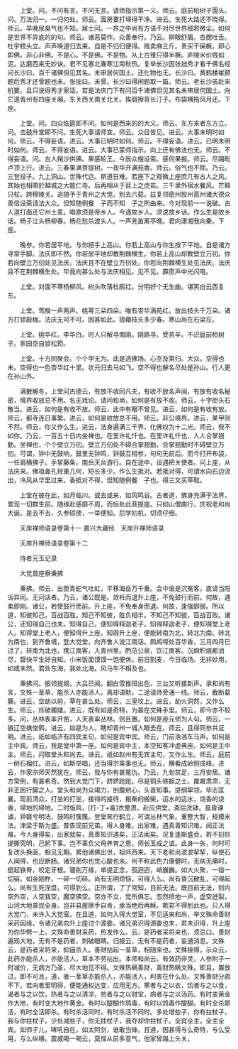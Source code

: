 <!-- { "loadSidebar": true } -->
　　上堂。问。不问有言。不问无言。请师指示第一义。师云。庭前柏树子圊头。问。万法归一。一归何处。师云。圊房要打埽得干净。进云。生死大路还不晓得。师云。早晚尿臭气也不知。居士问。一界之中尚有方语不对尽世界细若微尘。如何是世界不异底的的句。师云。诸恶莫作。众善奉行。乃云。柳眼舒眉。杏腮吐舌。杜宇枝头立。声声唤道归去来。自是不归归便得。贱卖麻三斤。贵买干屎橛。即心即佛。非心非佛。不是心。不是佛。不是物。从上古锥只得半橛。庐陵米价贱如泥。达磨西来无妙诀。君不见塞北春寒江南秋热。复举长沙因张拙秀才看千佛名经问长沙曰。百千诸佛但见其名。未审居何国土。还化物也无。长沙曰。黄鹤楼崔颢题后秀才还曾题也未。张拙曰。未曾。长沙曰得闲题取一篇。师云。老长沙虽赴来机要。且只说得秀才家话。若是法庆门下有问百千诸佛但见其名未审居何国土。向它道青州有四座关厢。东关西关南关北关。挨肩擦背长汀子。布袋横拖风月还。下座。

　　上堂。问。四众临筵即不问。如何是西来的的大义。师云。东方来者东方立。问。击鼓升堂即不问。生死大事请师宣。师云。众目皆见。进云。大事未明时如何。师云。不得妄语。进云。大事已明时如何。师云。不得妄语。进云。已明未明时如何。师云。不得妄语。进云。大事已蒙师指示。向上还有佛法也无。师云。不得妄语。问。古人掬沙供佛。果感轮王。今辰众檀设斋。感何果报。师云。尽蹋毗卢顶上行。进云。三春果满菩提树。一夜华开满苑香。师云。俗气也不除。乃云。三登投子。九上洞山。世殊代远。斯道日难。若座下之观微上座庶几有古人之风。其始也相晤於越城之大能仁寺。后再相从于苕上之虎岩。三千里外宿水餐风。芒鞋只杖。跨穆陵关。追随予于青州之大觉。别去六载。兹复领密州胶州莒州诸大德众善信设斋请法大众。但知随例餐　子而不知　子之所由来。今对现前一一说破。古人道打面还它州土麦。唱歌须是帝乡人。今遇故乡人。须说故乡话。作么生是故乡话。杨子江头杨柳春。杨花愁杀渡头人。一声羌笛离亭晚。君向潇湘我向秦。下座。

　　晚参。你若居平地。与你把手上高山。你若上高山与你生按下平地。自是诸方寻常手脚。法庆即不然。你若居平地却教荆棘横生。你若上高山却教壁立万仞。你若向壁立万仞处见法庆。法庆且不在壁立万仞处。你若向荆棘横生处见法庆。法庆且不在荆棘横生处。毕竟向甚么处与法庆相见。见不见。霹雳声中光闪电。

　　上堂。对面不寒杨柳风。树头吹落杜鹃红。分明好个无生曲。堪笑白云西复东。

　　上堂。莺梭一声两声。桃萼三朵四朵。唯有杏华满苑红。放出枝头千万朵。诸方打锁敲枷。法庆无可不可。因甚如此。狼藉枝头多少春。寒山尚在石梁左。

　　上堂。桃华红。李华白。时人只解寻南陌。陌路寻。受苦辛。不识庭前柏树子。家园空自锁松筠。

　　上堂。十方同聚会。个个学无为。此是选佛场。心空及第归。大众。空得也未。空得也一色杏华红十里。状元归去马如飞。空不得也解名尽处是孙山。行人更在孙山外。

　　满散解冬，上堂问古德云，有放不收同凡夫，有收不放名声闻，有放有收名秘密，境界收放总不用。名无戏论。请问和尚，如何是有放不收。师云，十字街头石散当。进云，如何是有收不放。师云，此中有眼不曾见。进云，如何是有收有放。师云，都寺连日事繁。进云，如何是收放总不用。师云，非公境界。进云，某甲则不然。师云，你又作么生。进云，法身遍满三千界，化佛权为十二光。师云，我不如你。乃云，一百五十日内坐禅也。在里许礼忏也。在里许礼忏也，人人合掌翘勤。坐禅也，个个壁立万仞。壁立万仞处不碍合掌翘勤，合掌翘勤时不碍壁立万仞。可谓，钟中无鼓响，鼓里无钟鸣，钟鼓互相参，句句无前后。而今打开布袋，一任肩横拂子。手挈藤条，南岳天台游行。自在途中，设遇把关使者。问上座，从法庆来。佛祖鼻孔轻重几何，短长多少。作么生抵对。若抵对得，可谓水向石边流出，冷风从华里过来，香抵对不得，但知随例餐　子也。得三文买草鞋。

　　上堂在彼在此，如月临川。或去或来，如风鸣谷。古者道，佛身充满于法界，普现一切群生前。随缘赴感靡不周，而恒处此菩提座。只如山僧南行，庆祝老和尚大诞。是去不去，久参硕德，一举便知。后学初机，切须仔细。

　　天岸禅师语录卷第十一
嘉兴大藏经　天岸升禅师语录


　　天岸升禅师语录卷第十二

　　侍者元玉记录

　　大觉首座寮秉拂

　　秉拂。师云，出匣青蛇气吐虹，平移海岳万千重。会中谁是沉冤客，直请当阳诉异同。无问话者。乃云，诸公既是。敛衽而退升上座，不免鼓行而前。何故，遇柔即刚。诸公，若使鼓行而前。升上座，不免奉身而退。何故，逢强即弱。所以道，知彼知己，百战百胜。知己不知彼，胜负相半。不知己不知彼，百战百败。诸公，还知得自己也未。知得自己，便知得释迦老子。知得释迦老子，便知得堂上老人。知得堂上老人，便知得升上座。知得升上座，便能转南为北，转北为南。转北为南也，到齐鲁境，登大觉堂，向齐鲁人说江南话。鹧鸪啼处百华香，三月四月已过了。转南为北也，携江南客，入青州里。酌范公泉，饮江南客。沉痾积痞都消尽，罄快平生好自知。小米饭面馍馍一饱便休。前日割麦，今日临场。无非妙用，如或未然。君处东海，我处北海。风马牛不相及也。

　　秉拂问。振领提纲，大吕已闻。翻白雪推班出色，三台又听接新声。承和尚有言，文殊一茎草，能杀人亦能活人。离却语默，二途请师旁通一线。师云，截断葛藤。进云，空劫以前，草在甚么处。师云，三皇坟上。进云，劫火洞然，又作么生。师云，烁破髑髅。进云，既有如是奇特，为甚在文殊手里。师云，即今亦不较多。问，丛林表率开凿，人天表率丛林。则且置。如何是座元师为人句。师云，一镞辽空擒俊鹘。进云，如是为人，瞎却青州一城人眼去在。师云，且得同参共证明。进云，祇如临济有四宾主句，如何是宾中宾。师云，门前浩浩车马声。如何是主中宾。师云，我是堂中第一座。如何是宾中主，本空知客冲虚典座。如何是主中主。师云，问取堂头和尚去。进云，祇如赵州有无宾主句，又作么生。师云，庭前一树石榴红。进云，如斯举唱，还当得宗乘事也无。师云，横看成岭侧成峰。进云，作家宗师天然犹在。师云，我与你有甚冤仇。乃云，九旬禁足，三月安居。诸方常例，有甚希奇。然到大觉门下，跻跻跄跄，尽是铜头铁额之士。雍雍肃肃，无非正因行脚之人。堂头和尚为众竭力，剖腹剜心，头首知事。提纲挈领，毕志匡襄。现前清众，打坐的打坐，接待的接待，搬柴的搬柴，运水的运水，烧香的烧香，埽地的埽地。二时版鸣，[打-丁+畣]衣整肃。赴应供堂，斋后洗钵。晨昏课诵，钟磬兮明法，鼓鸣时簇簇。登堂鸳行鹤立，可谓丛林气象。重整大智，规模末法。津梁于斯为盛。普告现前兄弟，得人身难，出家难，遇真善知识难，闻正法难。今人身得矣，出家就矣，真善知识遇矣，正法闻矣。况复逢斯盛会，若不刻刻提撕究明，己躬下事。岂不辜负父母养育之恩，师长玉成之谊。此身一失，何时可复改头换面，相见无期。累他诸佛出世，祖师西来。天下老和尚波波挈挈，纵使石人闻得，也应断肠。诸兄弟你也觉心酸也未。何不称此色力康健时，无病无痛时，挺起铁脊，咬定牙根。寝削万缘，单提正念，孤迥迥，峭巍巍。如大火聚，一镕一切镕。如金刚杵，一碎一切碎。尚有无明烦恼，可得入么。尚有昏沉散乱，可得起么。尚有生死涅盘，可得到么。正所谓，了了常知，目前无法。既目前无法，则内空外空，人空我空，魔空佛空。空亦不立，觉所俱忘。忽然喷地一声，虚空迸裂，山河大地普现全身。岂非县崖攃手自肯，承当绝后再稣。欺君不得到此也。只入得大觉门，未许入大觉室。在且道，如何入得大觉室，不见适来和尚，举文殊命善财采药因缘，令诸兄弟向升上座讨个源委。诸兄弟识得源委也未，若未识得，升上座为你华劈一上。文殊命善财采药，热发作么。云，是药者采将来也，须忌口。善财遍观大地，无有不是药者，刺破眼睛。归报云，无有不是药者，妄通消息。文殊云，是药者采将来，抑逼杀人。善财拈起一茎草，相随来也。文殊接得，示众云，此药亦能杀人，亦能活人。草本不劳拈出。本师和尚云，有效药非灵，人参附子一时减价，无病方乃圣，尽大地觅不得。文殊热瞒善财，善财热瞒文殊。即且，置放过。即不可且，道，者一茎草亦能杀人，亦能活人，利害在什么处。文殊善财分疏不下。若向者里明得，便能通权达变，应用无方。寒者与之以衣，饥者与之以食，渴者与之以饮，热者与之以清凉，贫者与之以财宝，病者与之以汤药。有时变黄金作大地，有时变大地作黄金。有时以醍醐作鸩毒，有时以鸩毒作醍醐。有时全杀即活，有时全活即杀。有时杀活同时，有时杀活不同时。多处增些子，你有拄杖子，我与你拄杖子。少处减些子，你无拄杖子，我夺却你拄杖子。全宾全主，全主全宾。如师子儿，哮吼自在。如太阿剑，谁敢当锋。且道，因甚得与么奇特，与么受用，与么纵横。震威喝一喝云，莫怪从前多意气，他家曾蹋上头关。

